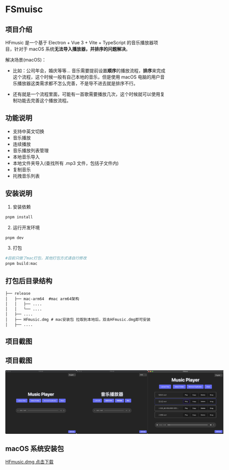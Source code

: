 # FSmuisc

## 项目介绍

HFmusic 是一个基于 Electron + Vue 3 + Vite + TypeScript 的音乐播放器项目，针对于 macOS 系统**无法导入播放器，并排序的问题解决**。

解决场景(macOS)：

- 比如：公司年会，婚庆等等... 音乐需要提前设置**顺序**的播放流程，**排序**来完成这个流程，这个时候一般有自己本地的音乐，但是使用 macOS 电脑的用户音乐播放器这类需求都不怎么完善，不是导不进去就是排序不行。

- 还有就是一个流程里面，可能有一首歌需要播放几次，这个时候就可以使用复制功能去完善这个播放流程。

## 功能说明

- 支持中英文切换
- 音乐播放
- 连续播放
- 音乐播放列表管理
- 本地音乐导入
- 本地文件夹导入(查找所有 .mp3 文件，包括子文件内)
- 复制音乐
- 托拽音乐列表

## 安装说明

1. 安装依赖

```bash
pnpm install
```

2. 运行开发环境

```bash
pnpm dev
```

3. 打包

```bash
#目前只做了mac打包，其他打包方式请自行修改
pnpm build:mac
```

## 打包后目录结构

```
├── release
│   ├── mac-arm64  #mac arm64架构
│   │   ├── ....
│   │   └── ....
│   ├── ....
│   ├── HFmusic.dmg # mac安装包 拉取到本地后，双击HFmusic.dmg即可安装
│   ├── ....
```

## 项目截图

## 项目截图

<div class="inline-images">
  <img src="./public/imageOne.jpg" alt="imageOne">
  <img src="./public/imageTwo.jpg" alt="imageTwo">
  <img src="./public/imageThree.png" alt="imageThree">
</div>

<style>
   .inline-images{
      display: flex;
      align-items: center;
      justify-content: space-between;
   }
  .inline-images img {
    width: 265px;
    height: 200px;
    display: inline-block;
  }
</style>

## macOS 系统安装包

[HFmusic.dmg 点击下载](https://github.com/Hefengshun/FSmusic/raw/refs/heads/master/release/HFmusic.dmg?download=)
